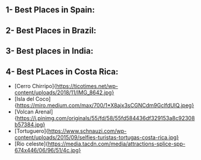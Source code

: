 ## 1- Best Places in Spain:







## 2- Best Places in Brazil:







## 3- Best places in India:







## 4- Best PLaces in Costa Rica:

- [Cerro Chirripo]{https://ticotimes.net/wp-content/uploads/2018/11/IMG_8642.jpg}
- [Isla del Coco]{https://miro.medium.com/max/700/1*X8ajx3sCGNCdm9GclfdUIQ.jpeg}
- [Volcan Arenal]{https://i.pinimg.com/originals/55/fd/58/55fd584436df329153a8c92308b57384.jpg}
- [Tortuguero]{https://www.schnauzi.com/wp-content/uploads/2015/09/selfies-turistas-tortugas-costa-rica.jpg}
- [Rio celeste]{https://media.tacdn.com/media/attractions-splice-spp-674x446/06/96/51/4c.jpg}